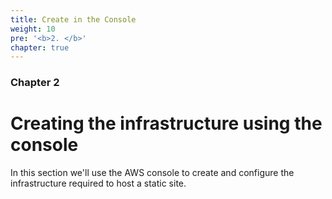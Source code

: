 ```yaml
---
title: Create in the Console
weight: 10
pre: '<b>2. </b>'
chapter: true
---
```


### Chapter 2

# Creating the infrastructure using the console

In this section we'll use the AWS console to create and configure the infrastructure required to host a static site.
